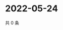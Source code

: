 # 2022-05-24

共 0 条

<!-- BEGIN WEIBO -->
<!-- 最后更新时间 Tue May 24 2022 22:13:30 GMT+0800 (China Standard Time) -->

<!-- END WEIBO -->

